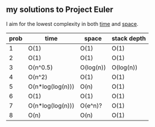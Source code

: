 ## my solutions to Project Euler

I aim for the lowest complexity in both [time](http://en.wikipedia.org/wiki/Analysis_of_algorithms#Orders_of_growth) and [space](http://en.wikipedia.org/wiki/Analysis_of_algorithms#Growth_rate_analysis_of_other_resources).


prob | time                    | space          | stack depth
---- | ----------------------- | -------------- | --------------
  1  | O(1)                    | O(1)           | O(1)
  2  | O(1)                    | O(1)           | O(1)
  3  | O(n^0.5)                | O(log(n))      | O(log(n))     
  4  | O(n^2)                  | O(1)           | O(1)
  5  | O(n*log(log(n)))        | O(n)           | O(1)
  6  | O(1)                    | O(1)           | O(1)
  7  | O(n*log(log(n)))        | O(e^n)?        | O(1)
  8  | O(n)                    | O(n)           | O(1)
